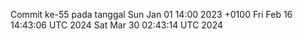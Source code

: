 Commit ke-55 pada tanggal Sun Jan 01 14:00 2023 +0100
Fri Feb 16 14:43:06 UTC 2024
Sat Mar 30 02:43:14 UTC 2024
